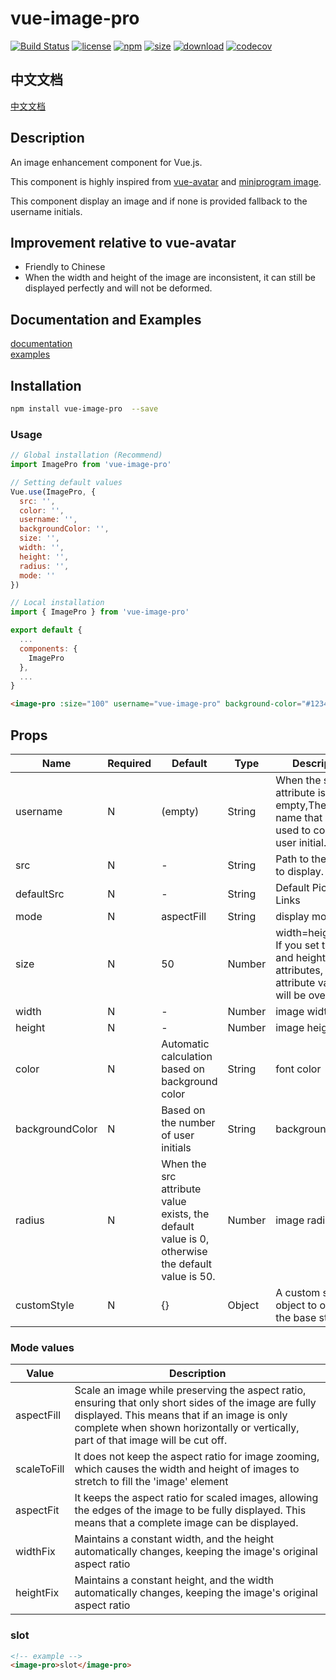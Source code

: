 # vue-image-pro

[![Build Status](https://www.travis-ci.org/dream2023/vue-image-pro.svg?branch=master)](https://www.travis-ci.org/dream2023/vue-image-pro)
[![license](https://img.shields.io/npm/l/vue-image-pro.svg)](https://dream2023.github.io/vue-image-pro/)
[![npm](https://img.shields.io/npm/v/vue-image-pro.svg)](https://www.npmjs.com/package/vue-image-pro)
[![size](https://img.shields.io/bundlephobia/minzip/vue-image-pro.svg)](https://www.npmjs.com/package/vue-image-pro)
[![download](https://img.shields.io/npm/dw/vue-image-pro.svg)](https://npmcharts.com/compare/vue-image-pro?minimal=true)
[![codecov](https://codecov.io/gh/dream2023/vue-image-pro/branch/master/graph/badge.svg)](https://codecov.io/gh/dream2023/vue-image-pro)

## 中文文档

[中文文档](./README.zh-CH.md)

## Description

An image enhancement component for Vue.js.

This component is highly inspired from [vue-avatar](https://github.com/eliep/vue-avatar) and [miniprogram image](https://developers.weixin.qq.com/miniprogram/dev/component/image.html).

This component display an image and if none is provided fallback to the username initials.

## Improvement relative to vue-avatar

- Friendly to Chinese
- When the width and height of the image are inconsistent, it can still be displayed perfectly and will not be deformed.

## Documentation and Examples

[documentation](https://dream2023.github.io/vue-image-pro/)
<br />
[examples](https://jsfiddle.net/zhangchaojie/qtax1kdr/)

## Installation

```bash
npm install vue-image-pro  --save
```

### Usage

```js
// Global installation (Recommend)
import ImagePro from 'vue-image-pro'

// Setting default values
Vue.use(ImagePro, {
  src: '',
  color: '',
  username: '',
  backgroundColor: '',
  size: '',
  width: '',
  height: '',
  radius: '',
  mode: ''
})
```

```js
// Local installation
import { ImagePro } from 'vue-image-pro'

export default {
  ...
  components: {
    ImagePro
  },
  ...
}
```

```html
<image-pro :size="100" username="vue-image-pro" background-color="#123456" />
```

## Props

| Name            | Required | Default                                                                                         | Type   | Description                                                                                                   |
| --------------- | -------- | ----------------------------------------------------------------------------------------------- | ------ | ------------------------------------------------------------------------------------------------------------- |
| username        | N        | (empty)                                                                                         | String | When the src attribute is empty,The user name that will be used to compute user initial.                      |
| src             | N        | -                                                                                               | String | Path to the image to display.                                                                                 |
| defaultSrc      | N        | -                                                                                               | String | Default Picture Links                                                                                         |
| mode            | N        | aspectFill                                                                                      | String | display mode                                                                                                  |
| size            | N        | 50                                                                                              | Number | width=height=size, If you set the width and height attributes, the size attribute values will be overwritten. |
| width           | N        | -                                                                                               | Number | image width                                                                                                   |
| height          | N        | -                                                                                               | Number | image height                                                                                                  |
| color           | N        | Automatic calculation based on background color                                                 | String | font color                                                                                                    |
| backgroundColor | N        | Based on the number of user initials                                                            | String | background color                                                                                              |
| radius          | N        | When the src attribute value exists, the default value is 0, otherwise the default value is 50. | Number | image radius                                                                                                  |
| customStyle     | N        | {}                                                                                              | Object | A custom style object to override the base styles                                                             |

### Mode values

| Value       | Description                                                                                                                                                                                                                                |
| ----------- | ------------------------------------------------------------------------------------------------------------------------------------------------------------------------------------------------------------------------------------------ |
| aspectFill  | Scale an image while preserving the aspect ratio, ensuring that only short sides of the image are fully displayed. This means that if an image is only complete when shown horizontally or vertically, part of that image will be cut off. |
| scaleToFill | It does not keep the aspect ratio for image zooming, which causes the width and height of images to stretch to fill the 'image' element                                                                                                    |
| aspectFit   | It keeps the aspect ratio for scaled images, allowing the edges of the image to be fully displayed. This means that a complete image can be displayed.                                                                                     |
| widthFix    | Maintains a constant width, and the height automatically changes, keeping the image's original aspect ratio                                                                                                                                |
| heightFix   | Maintains a constant height, and the width automatically changes, keeping the image's original aspect ratio                                                                                                                                |

### slot

```html
<!-- example -->
<image-pro>slot</image-pro>
```
